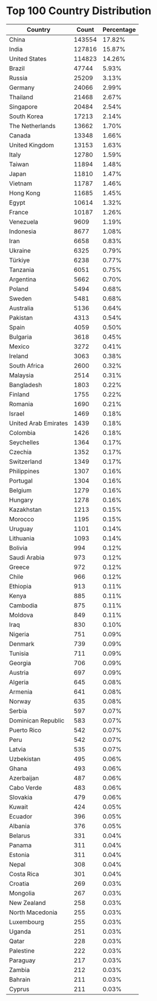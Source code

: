 # Top 100 Country Distribution
| Country | Count | Percentage |
|----|----|----|
| China | 143554 | 17.82% |
| India | 127816 | 15.87% |
| United States | 114823 | 14.26% |
| Brazil | 47744 | 5.93% |
| Russia | 25209 | 3.13% |
| Germany | 24066 | 2.99% |
| Thailand | 21468 | 2.67% |
| Singapore | 20484 | 2.54% |
| South Korea | 17213 | 2.14% |
| The Netherlands | 13662 | 1.70% |
| Canada | 13348 | 1.66% |
| United Kingdom | 13153 | 1.63% |
| Italy | 12780 | 1.59% |
| Taiwan | 11894 | 1.48% |
| Japan | 11810 | 1.47% |
| Vietnam | 11787 | 1.46% |
| Hong Kong | 11685 | 1.45% |
| Egypt | 10614 | 1.32% |
| France | 10187 | 1.26% |
| Venezuela | 9609 | 1.19% |
| Indonesia | 8677 | 1.08% |
| Iran | 6658 | 0.83% |
| Ukraine | 6325 | 0.79% |
| Türkiye | 6238 | 0.77% |
| Tanzania | 6051 | 0.75% |
| Argentina | 5662 | 0.70% |
| Poland | 5494 | 0.68% |
| Sweden | 5481 | 0.68% |
| Australia | 5136 | 0.64% |
| Pakistan | 4313 | 0.54% |
| Spain | 4059 | 0.50% |
| Bulgaria | 3618 | 0.45% |
| Mexico | 3272 | 0.41% |
| Ireland | 3063 | 0.38% |
| South Africa | 2600 | 0.32% |
| Malaysia | 2514 | 0.31% |
| Bangladesh | 1803 | 0.22% |
| Finland | 1755 | 0.22% |
| Romania | 1690 | 0.21% |
| Israel | 1469 | 0.18% |
| United Arab Emirates | 1439 | 0.18% |
| Colombia | 1426 | 0.18% |
| Seychelles | 1364 | 0.17% |
| Czechia | 1352 | 0.17% |
| Switzerland | 1349 | 0.17% |
| Philippines | 1307 | 0.16% |
| Portugal | 1304 | 0.16% |
| Belgium | 1279 | 0.16% |
| Hungary | 1278 | 0.16% |
| Kazakhstan | 1213 | 0.15% |
| Morocco | 1195 | 0.15% |
| Uruguay | 1101 | 0.14% |
| Lithuania | 1093 | 0.14% |
| Bolivia | 994 | 0.12% |
| Saudi Arabia | 973 | 0.12% |
| Greece | 972 | 0.12% |
| Chile | 966 | 0.12% |
| Ethiopia | 913 | 0.11% |
| Kenya | 885 | 0.11% |
| Cambodia | 875 | 0.11% |
| Moldova | 849 | 0.11% |
| Iraq | 830 | 0.10% |
| Nigeria | 751 | 0.09% |
| Denmark | 739 | 0.09% |
| Tunisia | 711 | 0.09% |
| Georgia | 706 | 0.09% |
| Austria | 697 | 0.09% |
| Algeria | 645 | 0.08% |
| Armenia | 641 | 0.08% |
| Norway | 635 | 0.08% |
| Serbia | 597 | 0.07% |
| Dominican Republic | 583 | 0.07% |
| Puerto Rico | 542 | 0.07% |
| Peru | 542 | 0.07% |
| Latvia | 535 | 0.07% |
| Uzbekistan | 495 | 0.06% |
| Ghana | 493 | 0.06% |
| Azerbaijan | 487 | 0.06% |
| Cabo Verde | 483 | 0.06% |
| Slovakia | 479 | 0.06% |
| Kuwait | 424 | 0.05% |
| Ecuador | 396 | 0.05% |
| Albania | 376 | 0.05% |
| Belarus | 331 | 0.04% |
| Panama | 311 | 0.04% |
| Estonia | 311 | 0.04% |
| Nepal | 308 | 0.04% |
| Costa Rica | 301 | 0.04% |
| Croatia | 269 | 0.03% |
| Mongolia | 267 | 0.03% |
| New Zealand | 258 | 0.03% |
| North Macedonia | 255 | 0.03% |
| Luxembourg | 255 | 0.03% |
| Uganda | 251 | 0.03% |
| Qatar | 228 | 0.03% |
| Palestine | 222 | 0.03% |
| Paraguay | 217 | 0.03% |
| Zambia | 212 | 0.03% |
| Bahrain | 211 | 0.03% |
| Cyprus | 211 | 0.03% |
